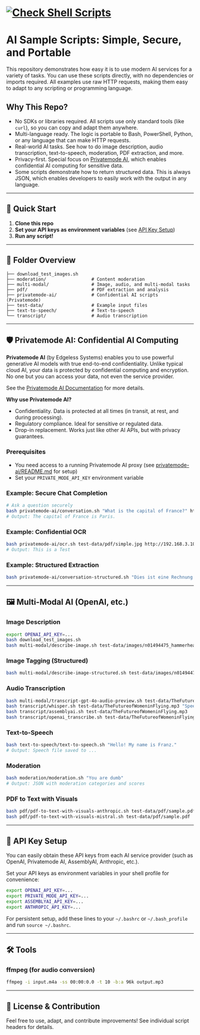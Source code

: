 # [![Check Shell Scripts](https://github.com/dhcgn/ai-sample-scripts/actions/workflows/check-shell-scripts.yml/badge.svg)](https://github.com/dhcgn/ai-sample-scripts/actions/workflows/check-shell-scripts.yml)

# AI Sample Scripts: Simple, Secure, and Portable

This repository demonstrates how easy it is to use modern AI services for a variety of tasks. You can use these scripts directly, with no dependencies or imports required. All examples use raw HTTP requests, making them easy to adapt to any scripting or programming language.

## Why This Repo?

* No SDKs or libraries required. All scripts use only standard tools (like `curl`), so you can copy and adapt them anywhere.
* Multi-language ready. The logic is portable to Bash, PowerShell, Python, or any language that can make HTTP requests.
* Real-world AI tasks. See how to do image description, audio transcription, text-to-speech, moderation, PDF extraction, and more.
* Privacy-first. Special focus on [Privatemode AI](#privatemode-ai-confidential-computing), which enables confidential AI computing for sensitive data.
* Some scripts demonstrate how to return structured data. This is always JSON, which enables developers to easily work with the output in any language.

---

## 🚀 Quick Start

1. **Clone this repo**
2. **Set your API keys as environment variables** (see [API Key Setup](#api-key-setup))
3. **Run any script!**

---

## 📂 Folder Overview

```
├── download_test_images.sh
├── moderation/                 # Content moderation
├── multi-modal/                # Image, audio, and multi-modal tasks
├── pdf/                        # PDF extraction and analysis
├── privatemode-ai/             # Confidential AI scripts (Privatemode)
├── test-data/                  # Example input files
├── text-to-speech/             # Text-to-speech
└── transcript/                 # Audio transcription
```

---

## 🛡️ Privatemode AI: Confidential AI Computing


**Privatemode AI** (by Edgeless Systems) enables you to use powerful generative AI models with true end-to-end confidentiality. Unlike typical cloud AI, your data is protected by confidential computing and encryption. No one but you can access your data, not even the service provider.

See the [Privatemode AI Documentation](https://docs.privatemode.ai/) for more details.

**Why use Privatemode AI?**

* Confidentiality. Data is protected at all times (in transit, at rest, and during processing).
* Regulatory compliance. Ideal for sensitive or regulated data.
* Drop-in replacement. Works just like other AI APIs, but with privacy guarantees.

### Prerequisites

- You need access to a running Privatemode AI proxy (see [privatemode-ai/README.md](privatemode-ai/README.md) for setup)
- Set your `PRIVATE_MODE_API_KEY` environment variable

### Example: Secure Chat Completion

```bash
# Ask a question securely
bash privatemode-ai/conversation.sh "What is the capital of France?" http://192.168.3.10:9876
# Output: The capital of France is Paris.
```

### Example: Confidential OCR

```bash
bash privatemode-ai/ocr.sh test-data/pdf/simple.jpg http://192.168.3.10:9876/
# Output: This is a Test
```

### Example: Structured Extraction

```bash
bash privatemode-ai/conversation-structured.sh "Dies ist eine Rechnung über einen Computer" privatemode-ai/caption_list.schema.json http://localhost:8080
```

---

## 🖼️ Multi-Modal AI (OpenAI, etc.)

### Image Description

```bash
export OPENAI_API_KEY=...
bash download_test_images.sh
bash multi-modal/describe-image.sh test-data/images/n01494475_hammerhead.JPEG 'What is in this image? Give a Description and a list of tags.'
```

### Image Tagging (Structured)

```bash
bash multi-modal/describe-image-structured.sh test-data/images/n01494475_hammerhead.JPEG
```

### Audio Transcription

```bash
bash multi-modal/transcript-gpt-4o-audio-preview.sh test-data/TheFutureofWomeninFlying.mp3 "Transcribe this audio."
bash transcript/whisper.sh test-data/TheFutureofWomeninFlying.mp3 "Speech of Amelia Earhart" "en"
bash transcript/assemblyai.sh test-data/TheFutureofWomeninFlying.mp3
bash transcript/openai_transcribe.sh test-data/TheFutureofWomeninFlying.mp3 "Speech of Amelia Earhart" "en"
```

### Text-to-Speech

```bash
bash text-to-speech/text-to-speech.sh "Hello! My name is Franz."
# Output: Speech file saved to ...
```

### Moderation

```bash
bash moderation/moderation.sh "You are dumb"
# Output: JSON with moderation categories and scores
```

### PDF to Text with Visuals

```bash
bash pdf/pdf-to-text-with-visuals-anthropic.sh test-data/pdf/sample.pdf
bash pdf/pdf-to-text-with-visuals-mistral.sh test-data/pdf/sample.pdf
```

---


## 🔑 API Key Setup

You can easily obtain these API keys from each AI service provider (such as OpenAI, Privatemode AI, AssemblyAI, Anthropic, etc.).

Set your API keys as environment variables in your shell profile for convenience:

```bash
export OPENAI_API_KEY=...
export PRIVATE_MODE_API_KEY=...
export ASSEMBLYAI_API_KEY=...
export ANTHROPIC_API_KEY=...
```

For persistent setup, add these lines to your `~/.bashrc` or `~/.bash_profile` and run `source ~/.bashrc`.

---

## 🛠️ Tools

### ffmpeg (for audio conversion)

```bash
ffmpeg -i input.m4a -ss 00:00:0.0 -t 10 -b:a 96k output.mp3
```

---

## 📑 License & Contribution

Feel free to use, adapt, and contribute improvements! See individual script headers for details.
